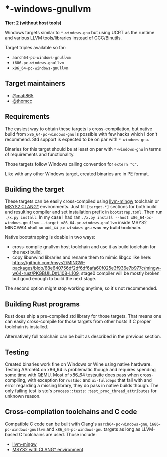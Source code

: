 # \*-windows-gnullvm

**Tier: 2 (without host tools)**

Windows targets similar to `*-windows-gnu` but using UCRT as the runtime and various LLVM tools/libraries instead of GCC/Binutils.

Target triples available so far:
- `aarch64-pc-windows-gnullvm`
- `i686-pc-windows-gnullvm`
- `x86_64-pc-windows-gnullvm`

## Target maintainers

- [@mati865](https://github.com/mati865)
- [@thomcc](https://github.com/thomcc)

## Requirements

The easiest way to obtain these targets is cross-compilation, but native build from `x86_64-pc-windows-gnu` is possible with few hacks which I don't recommend.
Std support is expected to be on par with `*-windows-gnu`.

Binaries for this target should be at least on par with `*-windows-gnu` in terms of requirements and functionality.

Those targets follow Windows calling convention for `extern "C"`.

Like with any other Windows target, created binaries are in PE format.

## Building the target

These targets can be easily cross-compiled
using [llvm-mingw](https://github.com/mstorsjo/llvm-mingw) toolchain or [MSYS2 CLANG*](https://www.msys2.org/docs/environments/) environments.
Just fill `[target.*]` sections for both build and resulting compiler and set installation prefix in `bootstrap.toml`.
Then run `./x.py install`.
In my case I had ran `./x.py install --host x86_64-pc-windows-gnullvm --target x86_64-pc-windows-gnullvm` inside MSYS2 MINGW64 shell
so `x86_64-pc-windows-gnu` was my build toolchain.

Native bootstrapping is doable in two ways:
- cross-compile gnullvm host toolchain and use it as build toolchain for the next build,
- copy libunwind libraries and rename them to mimic libgcc like here: https://github.com/msys2/MINGW-packages/blob/68e640756df2df6df6afa60f025e3f936e7b977c/mingw-w64-rust/PKGBUILD#L108-L109, stage0 compiler will be mostly broken but good enough to build the next stage.

The second option might stop working anytime, so it's not recommended.

## Building Rust programs

Rust does ship a pre-compiled std library for those targets.
That means one can easily cross-compile for those targets from other hosts if C proper toolchain is installed.

Alternatively full toolchain can be built as described in the previous section.

## Testing

Created binaries work fine on Windows or Wine using native hardware. Testing AArch64 on x86_64 is problematic though and requires spending some time with QEMU.
Most of x86_64 testsuite does pass when cross-compiling,
with exception for `rustdoc` and `ui-fulldeps` that fail with and error regarding a missing library,
they do pass in native builds though.
The only failing test is std's `process::tests::test_proc_thread_attributes` for unknown reason.

## Cross-compilation toolchains and C code

Compatible C code can be built with Clang's `aarch64-pc-windows-gnu`, `i686-pc-windows-gnullvm` and `x86_64-pc-windows-gnu` targets as long as LLVM-based C toolchains are used.
Those include:
- [llvm-mingw](https://github.com/mstorsjo/llvm-mingw)
- [MSYS2 with CLANG* environment](https://www.msys2.org/docs/environments)
